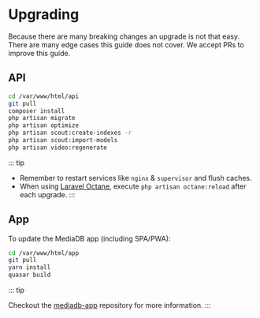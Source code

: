 # Upgrading

Because there are many breaking changes an upgrade is not that easy. There are many edge cases this guide does not cover. We accept PRs to improve this guide.

## API

```bash
cd /var/www/html/api
git pull
composer install
php artisan migrate
php artisan optimize
php artisan scout:create-indexes -r
php artisan scout:import-models
php artisan video:regenerate
```

::: tip

- Remember to restart services like `nginx` & `supervisor` and flush caches.
- When using [Laravel Octane](https://laravel.com/docs/8.x/octane), execute `php artisan octane:reload` after each upgrade.
  :::

## App

To update the MediaDB app (including SPA/PWA):

```bash
cd /var/www/html/app
git pull
yarn install
quasar build
```

::: tip

Checkout the [mediadb-app](https://github.com/francoism90/mediadb-app) repository for more information.
:::
